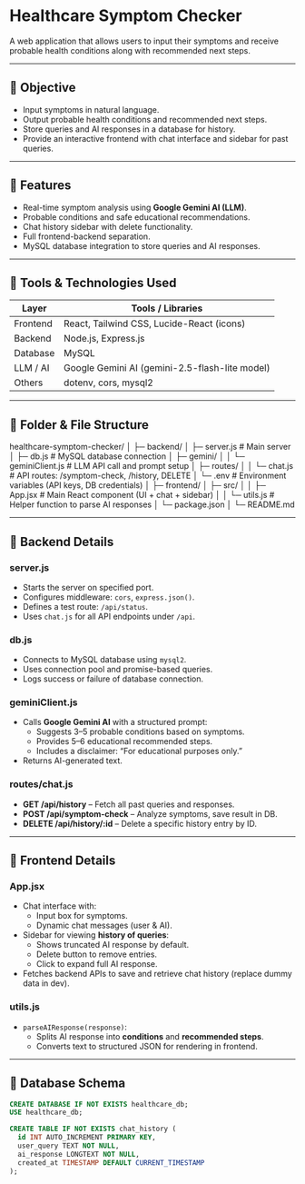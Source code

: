 # Healthcare Symptom Checker

A web application that allows users to input their symptoms and receive probable health conditions along with recommended next steps. 

---

## 🔹 Objective
- Input symptoms in natural language.
- Output probable health conditions and recommended next steps.
- Store queries and AI responses in a database for history.
- Provide an interactive frontend with chat interface and sidebar for past queries.

---

## 🔹 Features
- Real-time symptom analysis using **Google Gemini AI (LLM)**.
- Probable conditions and safe educational recommendations.
- Chat history sidebar with delete functionality.
- Full frontend-backend separation.
- MySQL database integration to store queries and AI responses.

---

## 🔹 Tools & Technologies Used
| Layer          | Tools / Libraries                                 |
|----------------|--------------------------------------------------|
| Frontend       | React, Tailwind CSS, Lucide-React (icons)       |
| Backend        | Node.js, Express.js                              |
| Database       | MySQL                                            |
| LLM / AI       | Google Gemini AI (gemini-2.5-flash-lite model)  |
| Others         | dotenv, cors, mysql2                              |

---

## 🔹 Folder & File Structure
healthcare-symptom-checker/
│
├─ backend/
│ ├─ server.js # Main server
│ ├─ db.js # MySQL database connection
│ ├─ gemini/
│ │ └─ geminiClient.js # LLM API call and prompt setup
│ ├─ routes/
│ │ └─ chat.js # API routes: /symptom-check, /history, DELETE
│ └─ .env # Environment variables (API keys, DB credentials)
│
├─ frontend/
│ ├─ src/
│ │ ├─ App.jsx # Main React component (UI + chat + sidebar)
│ │ └─ utils.js # Helper function to parse AI responses
│ └─ package.json
│
└─ README.md

---

## 🔹 Backend Details

### **server.js**
- Starts the server on specified port.
- Configures middleware: `cors`, `express.json()`.
- Defines a test route: `/api/status`.
- Uses `chat.js` for all API endpoints under `/api`.

### **db.js**
- Connects to MySQL database using `mysql2`.
- Uses connection pool and promise-based queries.
- Logs success or failure of database connection.

### **geminiClient.js**
- Calls **Google Gemini AI** with a structured prompt:
  - Suggests 3–5 probable conditions based on symptoms.
  - Provides 5–6 educational recommended steps.
  - Includes a disclaimer: “For educational purposes only.”
- Returns AI-generated text.

### **routes/chat.js**
- **GET /api/history** – Fetch all past queries and responses.
- **POST /api/symptom-check** – Analyze symptoms, save result in DB.
- **DELETE /api/history/:id** – Delete a specific history entry by ID.

---

## 🔹 Frontend Details

### **App.jsx**
- Chat interface with:
  - Input box for symptoms.
  - Dynamic chat messages (user & AI).
- Sidebar for viewing **history of queries**:
  - Shows truncated AI response by default.
  - Delete button to remove entries.
  - Click to expand full AI response.
- Fetches backend APIs to save and retrieve chat history (replace dummy data in dev).

### **utils.js**
- `parseAIResponse(response)`:
  - Splits AI response into **conditions** and **recommended steps**.
  - Converts text to structured JSON for rendering in frontend.

---

## 🔹 Database Schema

```sql
CREATE DATABASE IF NOT EXISTS healthcare_db;
USE healthcare_db;

CREATE TABLE IF NOT EXISTS chat_history (
  id INT AUTO_INCREMENT PRIMARY KEY,
  user_query TEXT NOT NULL,
  ai_response LONGTEXT NOT NULL,
  created_at TIMESTAMP DEFAULT CURRENT_TIMESTAMP
);
